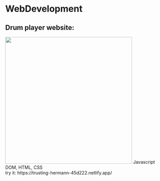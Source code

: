 # WebDevelopment

## Drum player website:
<img src="https://user-images.githubusercontent.com/82957886/159282999-5882d00d-7a1d-431a-83e4-8259c6a0a1f2.png" width="400" height="400">
Javascript DOM, HTML, CSS </br>
try it: https://trusting-hermann-45d222.netlify.app/
